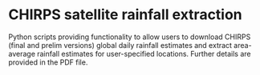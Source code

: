 # CHIRPS satellite rainfall extraction
Python scripts providing functionality to allow users to download CHIRPS (final and prelim versions) global daily rainfall estimates and extract area-average rainfall estimates for user-specified locations. Further details are provided in the PDF file.

